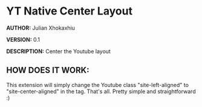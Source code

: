 # YT Native Center Layout #

**AUTHOR:** Julian Xhokaxhiu

**VERSION:** 0.1

**DESCRIPTION:** Center the Youtube layout

## HOW DOES IT WORK: ##
This extension will simply change the Youtube class "site-left-aligned" to "site-center-aligned"
in the <body> tag. That's all. Pretty simple and straightforward :)